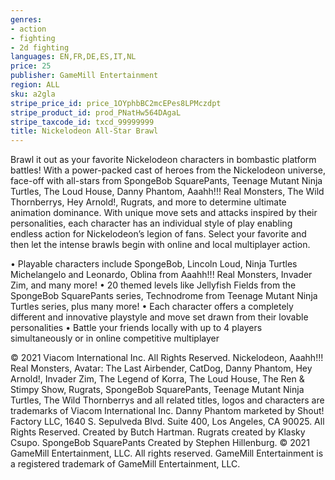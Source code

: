 ```yaml
---
genres:
- action
- fighting
- 2d fighting
languages: EN,FR,DE,ES,IT,NL
price: 25
publisher: GameMill Entertainment
region: ALL
sku: a2gla
stripe_price_id: price_1OYphbBC2mcEPes8LPMczdpt
stripe_product_id: prod_PNatHw564DAgaL
stripe_taxcode_id: txcd_99999999
title: Nickelodeon All-Star Brawl
---
```


Brawl it out as your favorite Nickelodeon characters in bombastic platform battles! With a power-packed cast of heroes from the Nickelodeon universe, face-off with all-stars from SpongeBob SquarePants, Teenage Mutant Ninja Turtles, The Loud House, Danny Phantom, Aaahh!!! Real Monsters, The Wild Thornberrys, Hey Arnold!, Rugrats, and more to determine ultimate animation dominance. With unique move sets and attacks inspired by their personalities, each character has an individual style of play enabling endless action for Nickelodeon’s legion of fans. Select your favorite and then let the intense brawls begin with online and local multiplayer action.

• Playable characters include SpongeBob, Lincoln Loud, Ninja Turtles Michelangelo and Leonardo, Oblina from Aaahh!!! Real Monsters, Invader Zim, and many more!
• 20 themed levels like Jellyfish Fields from the SpongeBob SquarePants series, Technodrome from Teenage Mutant Ninja Turtles series, plus many more!
• Each character offers a completely different and innovative playstyle and move set drawn from their lovable personalities
• Battle your friends locally with up to 4 players simultaneously or in online competitive multiplayer

© 2021 Viacom International Inc. All Rights Reserved. Nickelodeon, Aaahh!!! Real Monsters, Avatar: The Last Airbender, CatDog, Danny Phantom, Hey Arnold!, Invader Zim, The Legend of Korra, The Loud House, The Ren &amp; Stimpy Show, Rugrats, SpongeBob SquarePants, Teenage Mutant Ninja Turtles, The Wild Thornberrys and all related titles, logos and characters are trademarks of Viacom International Inc. Danny Phantom marketed by Shout! Factory LLC, 1640 S. Sepulveda Blvd. Suite 400, Los Angeles, CA 90025. All Rights Reserved. Created by Butch Hartman. Rugrats created by Klasky Csupo. SpongeBob SquarePants Created by Stephen Hillenburg. © 2021 GameMill Entertainment, LLC. All rights reserved. GameMill Entertainment is a registered trademark of GameMill Entertainment, LLC.